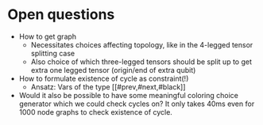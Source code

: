 # Open questions
- How to get graph
    - Necessitates choices affecting topology, like in the 4-legged tensor splitting case
    - Also choice of which three-legged tensors should be split up to get extra one legged tensor (origin/end of extra qubit)
- How to formulate existence of cycle as constraint(!)
    - Ansatz: Vars of the type [[#prev,#next,#black]]
- Would it also be possible to have some meaningful coloring choice generator which we could check cycles on? It only takes 40ms even for 1000 node graphs to check existence of cycle.